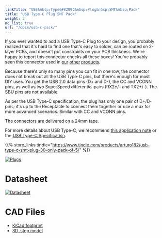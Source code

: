 ```yaml
---
linkTitle: "USB&nbsp;Type&#8209C&nbsp;Plug&nbsp;SMT&nbsp;Pack"
title: "USB Type-C Plug SMT Pack"
weight: 2
no_list: true
url: "/docs/usb-c-pack/"
---
```


If you ever wanted to add a USB Type-C Plug to your design, you probably realized that it's hard to find one that's easy to solder, can be routed on 2-layer PCBs, and doesn't put constraints on your PCB thickness. We're happy to report this connector checks all these boxes! You've probably seen this connector used in [our](https://www.tindie.com/products/arturo182/serpente-a-tiny-circuitpython-prototyping-board/) [other](https://www.tindie.com/products/arturo182/usb-type-c-plug-breakout-usb-20-only/) [products](https://www.tindie.com/products/arturo182/usb-type-c-plug-breakout-usb-30-only/).

Because there's only so many pins you can fit in one row, the connector does not break out all the USB Type-C pins, but there's enough for most DIY uses. You get the USB 2.0 data pins (D+ and D-), the CC and VCONN pins, as well as two SuperSpeed differential pairs (RX2+/- and TX2+/-). The SBU pins are not available.

As per the USB Type-C specification, the plug has only one pair of D+/D- pins; it's up to the Receptacle to connect them together or use a mux for more advanced scenarios. Similar with CC and VCONN pins.

The connectors are delivered on a 24mm tape.

For more details about USB Type-C, we recommend [this application note](http://ww1.microchip.com/downloads/en/appnotes/00001953a.pdf) or the [USB Type-C Specification](https://www.usb.org/sites/default/files/USB%20Type-C%20Spec%20R2.0%20-%20August%202019.pdf).

{{% store_links tindie="https://www.tindie.com/products/arturo182/usb-type-c-smt-plug-30-only-pack-of-5/" %}}

<div class="text-center">

[![Plugs](/docs/usb-c-pack/plugs.jpg)](/docs/usb-c-pack/plugs.jpg)

</div>

# Datasheet

[![Datasheet](/docs/usb-c-breakout/C-UTC009-0C-1.png)](/docs/usb-c-breakout/C-UTC009-0C.pdf)

# CAD Files
- [KiCad footprint](https://github.com/arturo182/kicad-modules/blob/master/Connector_USB_Extra.pretty/USB_C_Plug_UTC009-C12.kicad_mod)
- [3D .step model](https://github.com/arturo182/kicad-modules/blob/master/packages3D/Connector_USB.3dshapes/C-UTC009.step)
